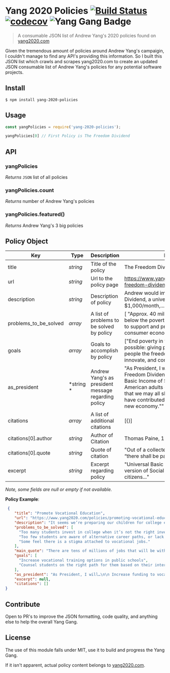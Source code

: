 # Yang 2020 Policies [![Build Status](https://travis-ci.com/brh55/yang-2020-policies.svg?branch=master)](https://travis-ci.com/brh55/yang-2020-policies) [![codecov](https://codecov.io/gh/brh55/yang-2020-policies/badge.svg?branch=master)](https://codecov.io/gh/brh55/yang-2020-policies?branch=master) ![Yang Gang Badge](https://img.shields.io/badge/-Yang%20Gang-blue)

> A consumable JSON list of Andrew Yang's 2020 policies found on [yang2020.com](https://www.yang2020.com/policies/)

Given the tremendous amount of policies around Andrew Yang's campaigin, I couldn't manage to find any API's providing this information. So I built this JSON list which crawls and scrapes yang2020.com to create an updated JSON consumable list of Andrew Yang's policies for any potential software projects.

## Install

```
$ npm install yang-2020-policies
```

## Usage

```js
const yangPolicies = require('yang-2020-policies');

yangPolicies[0] // First Policy is The Freedom Dividend
```

## API

### yangPolicies

*Returns* `JSON` list of all policies

### yangPolicies.count

*Returns* number of Andrew Yang's policies

### yangPolicies.featured()

*Returns* Andrew Yang's 3 big policies

## Policy Object

| Key                   | Type      | Description                                         | Example                                                      |
| --------------------- | --------- | --------------------------------------------------- | ------------------------------------------------------------ |
| title                 | *string*  | Title of the policy                                 | The Freedom Dividend                                         |
| url                   | *string*  | Url to the policy page                              | https://www.yang2020.com/policies/the-freedom-dividend/      |
| description           | *string*  | Description of policy                               | Andrew would implement the Freedom Dividend, a universal basic income of $1,000/month,... |
| problems_to_be_solved | *array*   | A list of problems to be solved by policy           | [ "Approx. 40 million Americans live below the poverty line.", "       "It is necessary to support and preserve a robust consumer economy."] |
| goals                 | *array*   | Goals to accomplish by policy                       | ["End poverty in the most direct manner possible: giving people money",  "Allow people the freedom to switch jobs, move, innovate, and contribute to society"] |
| as_president          | *string * | Andrew Yang's as president message regarding policy | "As President, I will…\n\n Implement the Freedom Dividend, providing Universal Basic Income of $1,000/month to all American adults over the age of 18 so that we may all share in the prosperity we have contributed to and participate in the new economy."" |
| citations             | *array*   | A list of additional citations                      | [{}]                                                         |
| citations[0].author   | *string*  | Author of Citation                                  | Thomas Paine, 1796                                           |
| citations[0].quote    | *string*  | Quote of citation                                   | "Out of a collected fund from landowners, “there shall be paid to every person…"..." |
| excerpt               | *string*  | Excerpt regarding policy                            | "Universal Basic Income, or UBI, is a version of Social Security where all citizens..." |

*Note, some fields are null or empty if not available.*

**Policy Example**:

```json
 {
    "title": "Promote Vocational Education",
    "url": "https://www.yang2020.com/policies/promoting-vocational-education/",
    "description": "It seems we’re preparing our children for college earlier and earlier. College readiness is a driving force behind many educational decisions in this country. This has resulted in only 6% of American high school students being enrolled in a vocational program (in 2013), whereas comparable European nations have numbers closer to 50%.\nFor those that do start college, graduating isn’t a sure thing. 6 years after first enrolling, fewer than 60% of students have attained a degree. If you look at only open-admissions schools, the number drops to 32%. That represents a huge investment of money and time on the part of Americans that doesn’t lead them to a positive outcome.\nOn the other side, the underemployment rate for recent college grads is approaching 44%, and one-third end up in jobs that don’t require the degree they earned.\n\n College is being over-prescribed in this country. Not everyone has an interest in obtaining a college degree, and there are many jobs out there that don’t require it. Georgetown has estimated that there are 30 million good-paying jobs that don’t require a college degree. Most require some type of specialized training.\nAs a country, we need to dramatically increase our investment in vocational training, providing a viable career path for those students who are more interested in starting their careers immediately after high school instead of continuing with an education they don’t want but feel obligated to get.",
    "problems_to_be_solved": [
      "Too many students invest in college when it’s not the right investment for them.",
      "Too few students are aware of alternative career paths, or lack access to training for those paths.",
      "Some feel there is a stigma attached to vocational jobs."
    ],
    "main_quote": "There are tens of millions of jobs that will be with us for decades that don’t require a college degree: machinists, line repair, air-conditioning repair, exterminator, high-end manufacturing, and so on. We need to remove any stigma from vocational education and dramatically increase its visibility and availability. Apprenticeships should be a big part of the future of education for millions of Americans that would give them a runway to a fulfilling livelihood.",
    "goals": [
      "Increase vocational training options in public schools",
      "Counsel students on the right path for them based on their interests and career goals"
    ],
    "as_president": "As President, I will…\n\n Increase funding to vocational programs within public schools.\nDirect the Dept. of Education to provide materials to all public schools about career paths that don’t require a college degree.\nPrioritize career paths that students express interest in rather than giving blanket advice that college is the right/only option.\nBegin a public education campaign championing vocational jobs and education, “I Work With My Hands – And It’s Awesome.”",
    "excerpt": null,
    "citations": []
}
```

## Contribute

Open to PR's to improve the JSON formatting, code quality, and anything else to help the overall Yang Gang.

## License
The use of this module falls under MIT, use it to build and progress the Yang Gang. 

If it isn't apparent, actual policy content belongs to [yang2020.com](https://www.yang2020.com/).
